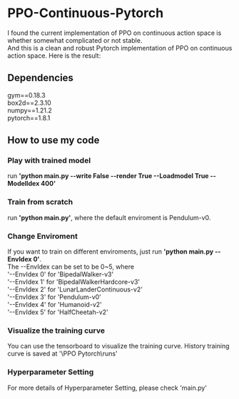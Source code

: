 # PPO-Continuous-Pytorch
I found the current implementation of PPO on continuous action space is whether somewhat complicated or not stable.  
And this is a clean and robust Pytorch implementation of PPO on continuous action space. Here is the result:

## Dependencies
gym==0.18.3  
box2d==2.3.10  
numpy==1.21.2  
pytorch==1.8.1  

## How to use my code
### Play with trained model
run **'python main.py --write False --render True --Loadmodel True --ModelIdex 400'**  
### Train from scratch
run **'python main.py'**, where the default enviroment is Pendulum-v0.  
### Change Enviroment
If you want to train on different enviroments, just run **'python main.py --EnvIdex 0'**.  
The --EnvIdex can be set to be 0~5, where   
'--EnvIdex 0' for 'BipedalWalker-v3'  
'--EnvIdex 1' for 'BipedalWalkerHardcore-v3'  
'--EnvIdex 2' for 'LunarLanderContinuous-v2'  
'--EnvIdex 3' for 'Pendulum-v0'  
'--EnvIdex 4' for 'Humanoid-v2'  
'--EnvIdex 5' for 'HalfCheetah-v2'  
### Visualize the training curve
You can use the tensorboard to visualize the training curve. History training curve is saved at '\PPO Pytorch\runs'
### Hyperparameter Setting
For more details of Hyperparameter Setting, please check 'main.py'
